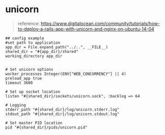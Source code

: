 # unicorn
> reference: https://www.digitalocean.com/community/tutorials/how-to-deploy-a-rails-app-with-unicorn-and-nginx-on-ubuntu-14-04


```
## config example
#set path to application
app_dir = File.expand_path("../..", __FILE__)
shared_dir = "#{app_dir}/shared"
working_directory app_dir


# Set unicorn options
worker_processes Integer(ENV["WEB_CONCURRENCY"] || 4)
preload_app true
timeout 3600

# Set up socket location
listen "#{shared_dir}/sockets/unicorn.sock", :backlog => 64

# Logging
stderr_path "#{shared_dir}/log/unicorn.stderr.log"
stdout_path "#{shared_dir}/log/unicorn.stdout.log"

# Set master PID location
pid "#{shared_dir}/pids/unicorn.pid"
```
